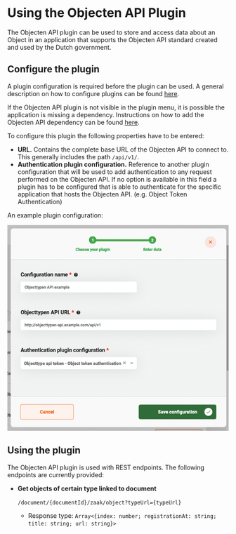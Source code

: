 # Using the Objecten API Plugin

The Objecten API plugin can be used to store and access data about an Object in an application that supports the
Objecten API standard created and used by the Dutch government.

## Configure the plugin

A plugin configuration is required before the plugin can be used. A general description on how to configure
plugins can be found [here](../configure-plugin.md).

If the Objecten API plugin is not visible in the plugin menu, it is possible the application is missing a dependency.
Instructions on how to add the Objecten API dependency can be found
[here](/valtimo-implementation/modules/objecten-api.md).

To configure this plugin the following properties have to be entered:
- **URL.** Contains the complete base URL of the Objecten API to connect to. This generally includes 
the path `/api/v1/`.
- **Authentication plugin configuration.** Reference to another plugin configuration that will be used to add 
authentication to any request performed on the Objecten API. If no option is available in this field a plugin has to 
be configured that is able to authenticate for the specific application that hosts the Objecten API. 
(e.g. Object Token Authentication)

An example plugin configuration:

![example plugin configuration](img/configure-plugin.png)

## Using the plugin

The Objecten API plugin is used with REST endpoints. The following endpoints are currently provided:
- **Get objects of certain type linked to document**

  `/document/{documentId}/zaak/object?typeUrl={typeUrl}`
    - Response type: `Array<{index: number; registrationAt: string; title: string; url: string}>`
